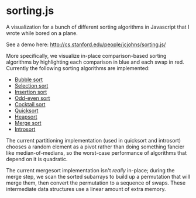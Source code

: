 # sorting.js
A visualization for a bunch of different sorting algorithms in Javascript that I wrote while bored on a plane.

See a demo here:
http://cs.stanford.edu/people/jcjohns/sorting.js/

More specifically, we visualize in-place comparison-based sorting algorithms by highlighting each comparison in blue and each swap in red. Currently the following sorting algorithms are implemented:

* [Bubble sort](https://en.wikipedia.org/wiki/Bubble_sort)
* [Selection sort](https://en.wikipedia.org/wiki/Selection_sort)
* [Insertion sort](https://en.wikipedia.org/wiki/Insertion_sort)
* [Odd-even sort](https://en.wikipedia.org/wiki/Odd%E2%80%93even_sort)
* [Cocktail sort](https://en.wikipedia.org/wiki/Cocktail_sort)
* [Quicksort](https://en.wikipedia.org/wiki/Quicksort)
* [Heapsort](https://en.wikipedia.org/wiki/Heapsort)
* [Merge sort](https://en.wikipedia.org/wiki/Merge_sort)
* [Introsort](https://en.wikipedia.org/wiki/Introsort)

The current partitioning implementation (used in quicksort and introsort) chooses a random element as a pivot rather than doing something fancier like median-of-medians, so the worst-case performance of algorithms that depend on it is quadratic.

The current mergesort implementation isn't *really* in-place; during the merge step, we scan the sorted subarrays to build up a permutation that will merge them, then convert the permutation to a sequence of swaps. These intermediate data structures use a linear amount of extra memory.

